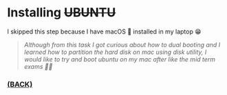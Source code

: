 # Installing ~~UBUNTU~~

I skipped this step because I have macOS  installed in my laptop 😁

> *Although from this task I got curious about how to dual booting and I learned how to partition the hard disk on mac using disk utility, I would like to try and boot ubuntu on my mac after like the mid term exams ✌🏾*

### [(BACK)](https://github.com/PranavKrishnan007/amfoss-tasks)
